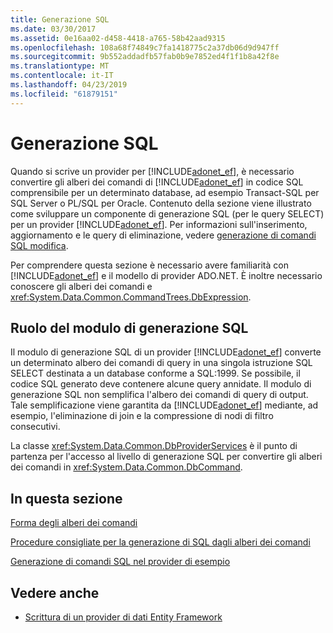 ```yaml
---
title: Generazione SQL
ms.date: 03/30/2017
ms.assetid: 0e16aa02-d458-4418-a765-58b42aad9315
ms.openlocfilehash: 108a68f74849c7fa1418775c2a37db06d9d947ff
ms.sourcegitcommit: 9b552addadfb57fab0b9e7852ed4f1f1b8a42f8e
ms.translationtype: MT
ms.contentlocale: it-IT
ms.lasthandoff: 04/23/2019
ms.locfileid: "61879151"
---
```

# <a name="sql-generation"></a>Generazione SQL
Quando si scrive un provider per [!INCLUDE[adonet_ef](../../../../../includes/adonet-ef-md.md)], è necessario convertire gli alberi dei comandi di [!INCLUDE[adonet_ef](../../../../../includes/adonet-ef-md.md)] in codice SQL comprensibile per un determinato database, ad esempio Transact-SQL per SQL Server o PL/SQL per Oracle. Contenuto della sezione viene illustrato come sviluppare un componente di generazione SQL (per le query SELECT) per un provider [!INCLUDE[adonet_ef](../../../../../includes/adonet-ef-md.md)]. Per informazioni sull'inserimento, aggiornamento e le query di eliminazione, vedere [generazione di comandi SQL modifica](../../../../../docs/framework/data/adonet/ef/modification-sql-generation.md).  
  
 Per comprendere questa sezione è necessario avere familiarità con [!INCLUDE[adonet_ef](../../../../../includes/adonet-ef-md.md)] e il modello di provider ADO.NET. È inoltre necessario conoscere gli alberi dei comandi e <xref:System.Data.Common.CommandTrees.DbExpression>.  
  
## <a name="the-role-of-the-sql-generation-module"></a>Ruolo del modulo di generazione SQL  
 Il modulo di generazione SQL di un provider [!INCLUDE[adonet_ef](../../../../../includes/adonet-ef-md.md)] converte un determinato albero dei comandi di query in una singola istruzione SQL SELECT destinata a un database conforme a SQL:1999. Se possibile, il codice SQL generato deve contenere alcune query annidate. Il modulo di generazione SQL non semplifica l'albero dei comandi di query di output. Tale semplificazione viene garantita da [!INCLUDE[adonet_ef](../../../../../includes/adonet-ef-md.md)] mediante, ad esempio, l'eliminazione di join e la compressione di nodi di filtro consecutivi.  
  
 La classe <xref:System.Data.Common.DbProviderServices> è il punto di partenza per l'accesso al livello di generazione SQL per convertire gli alberi dei comandi in <xref:System.Data.Common.DbCommand>.  
  
## <a name="in-this-section"></a>In questa sezione  
 [Forma degli alberi dei comandi](../../../../../docs/framework/data/adonet/ef/the-shape-of-the-command-trees.md)  
  
 [Procedure consigliate per la generazione di SQL dagli alberi dei comandi](../../../../../docs/framework/data/adonet/ef/generating-sql-from-command-trees-best-practices.md)  
  
 [Generazione di comandi SQL nel provider di esempio](../../../../../docs/framework/data/adonet/ef/sql-generation-in-the-sample-provider.md)  
  
## <a name="see-also"></a>Vedere anche

- [Scrittura di un provider di dati Entity Framework](../../../../../docs/framework/data/adonet/ef/writing-an-ef-data-provider.md)
